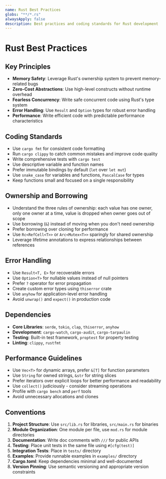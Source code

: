 ```yaml
---
name: Rust Best Practices
globs: "**/*.rs"
alwaysApply: false
description: Best practices and coding standards for Rust development
---
```


# Rust Best Practices

## Key Principles

- **Memory Safety**: Leverage Rust's ownership system to prevent memory-related bugs
- **Zero-Cost Abstractions**: Use high-level constructs without runtime overhead
- **Fearless Concurrency**: Write safe concurrent code using Rust's type system
- **Error Handling**: Use `Result` and `Option` types for robust error handling
- **Performance**: Write efficient code with predictable performance characteristics

## Coding Standards

- Use `cargo fmt` for consistent code formatting
- Run `cargo clippy` to catch common mistakes and improve code quality
- Write comprehensive tests with `cargo test`
- Use descriptive variable and function names
- Prefer immutable bindings by default (`let` over `let mut`)
- Use `snake_case` for variables and functions, `PascalCase` for types
- Keep functions small and focused on a single responsibility

## Ownership and Borrowing

- Understand the three rules of ownership: each value has one owner, only one owner at a time, value is dropped when owner goes out of scope
- Use borrowing (`&`) instead of moving when you don't need ownership
- Prefer borrowing over cloning for performance
- Use `Rc<RefCell<T>>` or `Arc<Mutex<T>>` sparingly for shared ownership
- Leverage lifetime annotations to express relationships between references

## Error Handling

- Use `Result<T, E>` for recoverable errors
- Use `Option<T>` for nullable values instead of null pointers
- Prefer `?` operator for error propagation
- Create custom error types using `thiserror` crate
- Use `anyhow` for application-level error handling
- Avoid `unwrap()` and `expect()` in production code

## Dependencies

- **Core Libraries**: `serde`, `tokio`, `clap`, `thiserror`, `anyhow`
- **Development**: `cargo-watch`, `cargo-audit`, `cargo-tarpaulin`
- **Testing**: Built-in test framework, `proptest` for property testing
- **Linting**: `clippy`, `rustfmt`

## Performance Guidelines

- Use `Vec<T>` for dynamic arrays, prefer `&[T]` for function parameters
- Use `String` for owned strings, `&str` for string slices
- Prefer iterators over explicit loops for better performance and readability
- Use `collect()` judiciously - consider streaming operations
- Profile with `cargo bench` and `perf` tools
- Avoid unnecessary allocations and clones

## Conventions

1. **Project Structure**: Use `src/lib.rs` for libraries, `src/main.rs` for binaries
2. **Module Organization**: One module per file, use `mod.rs` for module directories
3. **Documentation**: Write doc comments with `///` for public APIs
4. **Testing**: Place unit tests in the same file using `#[cfg(test)]`
5. **Integration Tests**: Place in `tests/` directory
6. **Examples**: Provide runnable examples in `examples/` directory
7. **Cargo.toml**: Keep dependencies minimal and well-documented
8. **Version Pinning**: Use semantic versioning and appropriate version constraints
